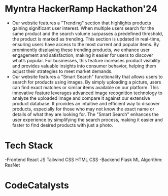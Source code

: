 # Myntra HackerRamp Hackathon'24

 - Our website features a "Trending" section that highlights products gaining significant user interest. When multiple users search for the same product and the search volume surpasses a predefined threshold, the product is marked as trending. This section is updated in real-time, ensuring users have access to the most current and popular items. By prominently displaying these trending products, we enhance user engagement and satisfaction, making it easier for users to discover what’s popular. For businesses, this feature increases product visibility and provides valuable insights into consumer behavior, helping them adjust their strategies to meet market demands.
 - Our website features a "Smart Search" functionality that allows users to search for products using images. By simply uploading a picture, users can find exact matches or similar items available on our platform. This innovative feature leverages advanced image recognition technology to analyze the uploaded image and compare it against our extensive product database. It provides an intuitive and efficient way to discover products, especially for those who may not know the exact name or details of what they are looking for. The "Smart Search" enhances the user experience by simplifying the search process, making it easier and faster to find desired products with just a photo.

# Tech Stack
-Frontend
  React JS
  Tailwind CSS
  HTML
  CSS
-Backend
  Flask
  ML Algorithm: ResNet
# CodeCatalysts
